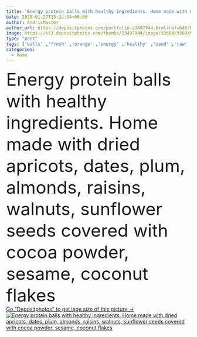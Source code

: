 ```yaml
---
title: 'Energy protein balls with healthy ingredients. Home made with dried apricots, dates, plum, almonds, raisins, walnuts, sunflower seeds covered with cocoa powder, sesame, coconut flakes'
date: 2020-01-27T15:22:34+00:00
author: AndrisMaster
author_url: https://depositphotos.com/portfolio-23497944.html?ref=64678756
image: https://st3.depositphotos.com/thumbs/23497944/image/33604/336049208/api_thumb_450.jpg?forcejpeg=true
type: "post"
tags: ['balls' ,'fresh' ,'orange' ,'energy' ,'healthy' ,'seed' ,'raw' ,'food' ,'kitchen' ,'wooden' ,'cooking' ,'ingredient' ,'protein' ,'diet' ,'coconut' ,'tasty' ,'sweet' ,'breakfast' ,'snack' ,'bean' ,'nutrition' ,'modern' ,'splash' ,'berry' ,'vegetarian' ,'organic' ,'fitness' ,'walnut' ,'wood' ,'dried' ,'cereal' ,'powder' ,'lemon' ,'almond' ,'nut' ,'berries' ,'cocoa' ,'apricot' ,'vegan' ,'sesame' ,'muesli' ,'granola' ,'raisin' ,'truffle' ,'dates' ,'gratings' ,'no sugar' ,'sugarless' ]
categories: 
  - home
---
```

<div aling="center">
            <font size="60"> Energy protein balls with healthy ingredients. Home made with dried apricots, dates, plum, almonds, raisins, walnuts, sunflower seeds covered with cocoa powder, sesame, coconut flakes</font>   
</div>
<div>
    <a href='https://st3.depositphotos.com/thumbs/23497944/image/33604/336049208/api_thumb_450.jpg?forcejpeg=true?ref=64678756' target=_blank > Go "Depositphotos" to get lage size of this picture ->
        <img href='https://st3.depositphotos.com/thumbs/23497944/image/33604/336049208/api_thumb_450.jpg?forcejpeg=true?ref=64678756' src='https://st3.depositphotos.com/23497944/33604/i/950/depositphotos_336049208-stock-photo-energy-protein-balls-healthy-ingredients.jpg?forcejpeg=true' alt='Energy protein balls with healthy ingredients. Home made with dried apricots, dates, plum, almonds, raisins, walnuts, sunflower seeds covered with cocoa powder, sesame, coconut flakes' >
    </a>
</div>

